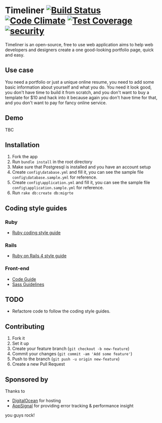 # Timeliner [![Build Status](https://travis-ci.org/karimmtarek/timeliner.svg)](https://travis-ci.org/karimmtarek/timeliner) [![Code Climate](https://codeclimate.com/github/karimmtarek/timeliner/badges/gpa.svg)](https://codeclimate.com/github/karimmtarek/timeliner) [![Test Coverage](https://codeclimate.com/github/karimmtarek/timeliner/badges/coverage.svg)](https://codeclimate.com/github/karimmtarek/timeliner/coverage) [![security](https://hakiri.io/github/karimmtarek/timeliner/master.svg)](https://hakiri.io/github/karimmtarek/timeliner/master)

Timeliner is an open-source, free to use web application aims to help web developers and designers create a one good-looking portfolio page, quick and easy.

## Use case
You need a portfolio or just a unique online resume, you need to add some basic information about yourself and what you do. You need it look good, you don't have time to build it from scratch, and you don't want to buy a template for $10 and hack into it because again you don't have time for that, and you don't want to pay for fancy online service.

## Demo
TBC

## Installation
1. Fork the app
2. Run `bundle install` in the root directory
3. Make sure that Postgresql is installed and you have an account setup
4. Create `config\database.yml` and fill it, you can see the sample file `config\database.sample.yml` for reference.
5. Create `config\application.yml` and fill it, you can see the sample file `config\application.sample.yml` for reference.
6. Run `rake db:create db:migrte`

## Coding style guides

### Ruby
- [Ruby coding style guide](https://github.com/bbatsov/ruby-style-guide)

### Rails
- [Ruby on Rails 4 style guide](https://github.com/bbatsov/rails-style-guide)

### Front-end
- [Code Guide](http://codeguide.co/)
- [Sass Guidelines](http://sass-guidelin.es/)

## TODO
- Refactore code to follow the coding style guides.

## Contributing
1. Fork it
2. Set it up
3. Create your feature branch (`git checkout -b new-feature`)
4. Commit your changes (`git commit -am 'Add some feature'`)
5. Push to the branch (`git push -u origin new-feature`)
6. Create a new Pull Request

## Sponsored by
Thanks to
- [DigitalOcean](https://www.digitalocean.com/) for hosting
- [AppSignal](https://appsignal.com/) for providing error tracking & performance insight

you guys rock!

